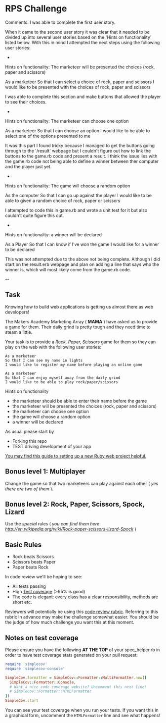 # RPS Challenge

Comments: 
I was able to complete the first user story. 

When it came to the second user story it was clear that it needed to be divided up into several user stories based on the 'Hints on functionality' listed below. With this in mind I attempted the next steps using the following user stories: 

-

Hints on functionality: The marketeer will be presented the choices (rock, paper and scissors)

As a marketeer 
So that I can select a choice of rock, paper and scissors
I would like to be presented with the choices of rock, paper and scissors

I was able to complete this section and make buttons that allowed the player to see their choices.

-

Hints on functionality: The marketeer can choose one option

As a marketeer 
So that I can choose an option 
I would like to be able to select one of the options presented to me 

It was this part I found tricky because I managed to get the buttons going through to the '/result' webpage but I couldn't figure out how to link the buttons to the game.rb code and present a result. I think the issue lies with the game.rb code not being able to define a winner between ther computer and the player just yet. 

-

Hints on functionality: The game will choose a random option

As the computer 
So that I can go up against the player
I would like to be able to given a random choice of rock, paper or scissors

I attempted to code this in game.rb and wrote a unit test for it but also couldn't quite figure this out. 

-

Hints on functionality: a winner will be declared

As a Player 
So that I can know if I've won the game 
I would like for a winner to be declared 

This was not attempted due to the above not being complete. Although I did start on the result.erb webpage and plan on adding a line that says who the winner is, which will most likely come from the game.rb code. 

--

Task
----

Knowing how to build web applications is getting us almost there as web developers!

The Makers Academy Marketing Array ( **MAMA** ) have asked us to provide a game for them. Their daily grind is pretty tough and they need time to steam a little.

Your task is to provide a _Rock, Paper, Scissors_ game for them so they can play on the web with the following user stories:

```
As a marketeer
So that I can see my name in lights
I would like to register my name before playing an online game

As a marketeer
So that I can enjoy myself away from the daily grind
I would like to be able to play rock/paper/scissors
```

Hints on functionality

- the marketeer should be able to enter their name before the game
- the marketeer will be presented the choices (rock, paper and scissors)
- the marketeer can choose one option
- the game will choose a random option
- a winner will be declared


As usual please start by

* Forking this repo
* TEST driving development of your app

[You may find this guide to setting up a new Ruby web project helpful.](https://github.com/makersacademy/course/blob/main/pills/ruby_web_project_setup_list.md)

## Bonus level 1: Multiplayer

Change the game so that two marketeers can play against each other ( _yes there are two of them_ ).

## Bonus level 2: Rock, Paper, Scissors, Spock, Lizard

Use the _special_ rules ( _you can find them here http://en.wikipedia.org/wiki/Rock-paper-scissors-lizard-Spock_ )

## Basic Rules

- Rock beats Scissors
- Scissors beats Paper
- Paper beats Rock

In code review we'll be hoping to see:

* All tests passing
* High [Test coverage](https://github.com/makersacademy/course/blob/main/pills/test_coverage.md) (>95% is good)
* The code is elegant: every class has a clear responsibility, methods are short etc.

Reviewers will potentially be using this [code review rubric](docs/review.md).  Referring to this rubric in advance may make the challenge somewhat easier.  You should be the judge of how much challenge you want this at this moment.

Notes on test coverage
----------------------

Please ensure you have the following **AT THE TOP** of your spec_helper.rb in order to have test coverage stats generated
on your pull request:

```ruby
require 'simplecov'
require 'simplecov-console'

SimpleCov.formatter = SimpleCov::Formatter::MultiFormatter.new([
  SimpleCov::Formatter::Console,
  # Want a nice code coverage website? Uncomment this next line!
  # SimpleCov::Formatter::HTMLFormatter
])
SimpleCov.start
```

You can see your test coverage when you run your tests. If you want this in a graphical form, uncomment the `HTMLFormatter` line and see what happens!
